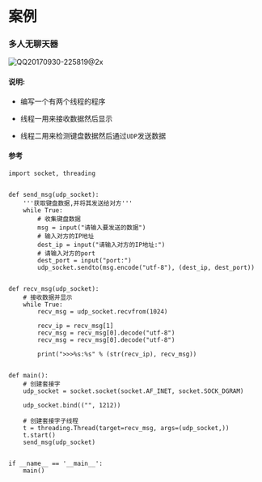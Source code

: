 # 案例

### 多人无聊天器

![QQ20170930-225819@2x](D:\随笔\复习\Day05\素材\QQ20170930-225819@2x.png)

#### 说明:

- 编写一个有两个线程的程序

- 线程一用来接收数据然后显示

- 线程二用来检测键盘数据然后通过`UDP`发送数据

  

#### 参考

```
import socket, threading


def send_msg(udp_socket):
    '''获取键盘数据,并将其发送给对方'''
    while True:
        # 收集键盘数据
        msg = input("请输入要发送的数据")
        # 输入对方的IP地址
        dest_ip = input("请输入对方的IP地址:")
        # 请输入对方的port
        dest_port = input("port:")
        udp_socket.sendto(msg.encode("utf-8"), (dest_ip, dest_port))


def recv_msg(udp_socket):
    # 接收数据并显示
    while True:
        recv_msg = udp_socket.recvfrom(1024)

        recv_ip = recv_msg[1]
        recv_msg = recv_msg[0].decode("utf-8")
        recv_msg = recv_msg[0].decode("utf-8")

        print(">>>%s:%s" % (str(recv_ip), recv_msg))


def main():
    # 创建套接字
    udp_socket = socket.socket(socket.AF_INET, socket.SOCK_DGRAM)

    udp_socket.bind(("", 1212))

    # 创建套接字子线程
    t = threading.Thread(target=recv_msg, args=(udp_socket,))
    t.start()
    send_msg(udp_socket)


if __name__ == '__main__':
    main()

```


